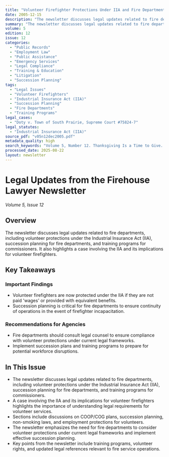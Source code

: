 ```yaml
---
title: "Volunteer Firefighter Protections Under IIA and Fire Department Succession Planning"
date: 2005-12-15
description: "The newsletter discusses legal updates related to fire departments, including volunteer protections under the Industrial Insurance Act (IIA), succession planning for fire departments, and training programs for commissioners. It also highlights a case involving the IIA and its implications for volunteer firefighters."
summary: "The newsletter discusses legal updates related to fire departments, including volunteer protections under the Industrial Insurance Act (IIA), succession planning for fire departments, and training programs for commissioners. It also highlights a case involving the IIA and its implications for volunteer firefighters."
volume: 5
edition: 12
issue: 12
categories:
  - "Public Records"
  - "Employment Law"
  - "Public Assistance"
  - "Emergency Services"
  - "Legal Compliance"
  - "Training & Education"
  - "Litigation"
  - "Succession Planning"
tags:
  - "Legal Issues"
  - "Volunteer Firefighters"
  - "Industrial Insurance Act (IIA)"
  - "Succession Planning"
  - "Fire Departments"
  - "Training Programs"
legal_cases:
  - "Doty v. Town of South Prairie, Supreme Court #75824-7"
legal_statutes:
  - "Industrial Insurance Act (IIA)"
source_pdf: "v05n12dec2005.pdf"
metadata_quality: high
search_keywords: "Volume 5, Number 12. Thanksgiving Is a Time to Give. Pierce County Fire District 27. Doty v. Town of South Prairie. Industrial Insurance Act (IIA). Volunteering. Succession Planning. COOP/COG Plans. T..."
processed_date: 2025-08-22
layout: newsletter
---
```


# Legal Updates from the Firehouse Lawyer Newsletter

*Volume 5, Issue 12*

## Overview

The newsletter discusses legal updates related to fire departments, including volunteer protections under the Industrial Insurance Act (IIA), succession planning for fire departments, and training programs for commissioners. It also highlights a case involving the IIA and its implications for volunteer firefighters.

## Key Takeaways

### Important Findings

- Volunteer firefighters are now protected under the IIA if they are not paid 'wages' or provided with equivalent benefits.
- Succession planning is critical for fire departments to ensure continuity of operations in the event of firefighter incapacitation.

### Recommendations for Agencies

- Fire departments should consult legal counsel to ensure compliance with volunteer protections under current legal frameworks.
- Implement succession plans and training programs to prepare for potential workforce disruptions.

## In This Issue

- The newsletter discusses legal updates related to fire departments, including volunteer protections under the Industrial Insurance Act (IIA), succession planning for fire departments, and training programs for commissioners.
- A case involving the IIA and its implications for volunteer firefighters highlights the importance of understanding legal requirements for volunteer services.
- Sections include discussions on COOP/COG plans, succession planning, non-smoking laws, and employment protections for volunteers.
- The newsletter emphasizes the need for fire departments to consider volunteer protections under current legal frameworks and implement effective succession planning.
- Key points from the newsletter include training programs, volunteer rights, and updated legal references relevant to fire service operations.

